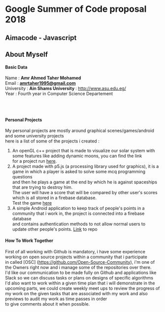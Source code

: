 # Google Summer of Code proposal 2018

## Aimacode - Javascript

## About Myself
#### Basic Data

Name : <b> Amr Ahmed Taher Mohamed </b> <br>
Email : <b> amrtaher1995@gmail.com </b> <br>
University : <b> Ain Shams University </b> : http://www.asu.edu.eg/ <br>
Year : Fourth year in Computer Science Departement <br>

<br><br>

#### Personal Projects
My personal projects are mostly around graphical scenes/games/android and some university projects <br>
here is a list of some of the projects i created :
1. An openGL c++ project that is made to visualize our solar system with some features like adding dynamic moons, you can find the link <br>
for a project run <a href="https://www.youtube.com/watch?v=cSYD7hUOuoc&t=2s">here</a>.
2. A project made with p5.js (a processing library used for graphics), it is a game in which a player is asked to solve some mcq programming questions <br> and then he plays a game at the end by which he is against spaceships that are trying to destroy him.<br>
The user will have a score that will be compared by other user's scores which is all stored in a firebase database. <br>
Test the game [here](https://github.com/Open-Source-Community/TanksAlgo)
3. A simple Android application to keep track of people's points in a community that i work in, the project is connected into a firebase database <br> and contains authentication methods to not allow normal users to update other people's points. [Link](https://github.com/Open-Source-Community/MohsensManager) to repo


#### How To Work Together 
First of all working with Github is mandatory, i have some experience working on open source projects within a community that i participate <br>in called [OSC] (https://github.com/Open-Source-Community), i'm one of the Owners right now and i manage some of the repositories over there. <br>
I'd like our communication to be made fully on Github and applications like Slack so we can discuss tasks or plans on designs of specific algorithms <br>
I'd also want to work within a given time plan that i will demonstrate in the upcoming parts, we could create weekly meet ups to review the progress of my work on the given tasks that are associated with my work and also previews to audit my work as time passes in order <br> to give comments about it when possible.


